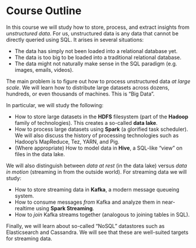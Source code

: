 # Course Outline

In this course we will study how to store, process, and extract insights from _unstructured data_. For us, unstructured data is any data that cannot be directly queried using SQL. It arises in several situations:

* The data has simply not been loaded into a relational database yet.
* The data is too big to be loaded into a traditional relational database.
* The data might not naturally make sense in the SQL paradigm \(e.g. images, emails, videos\).

The main problem is to figure out how to process unstructured data _at large scale_. We will learn how to distribute large datasets across dozens, hundreds, or even thousands of machines. This is “Big Data”.

In particular, we will study the following:

* How to store large datasets in the **HDFS** filesystem \(part of the **Hadoop** family of technologies\). This creates a so-called **data lake**.
* How to process large datasets using **Spark** \(a glorified task scheduler\). We will also discuss the history of processing technologies such as Hadoop’s MapReduce, Tez, YARN, and Pig.
* \(Where appropriate\) How to model data in **Hive**, a SQL-like “view” on files in the data lake.

We will also distinguish between _data at rest_ \(in the data lake\) versus _data in motion_ \(streaming in from the outside world\). For streaming data we will study:

* How to store streaming data in **Kafka**, a modern message queueing system.
* How to consume messages _from_ Kafka and analyze them in near-realtime using **Spark Streaming**.
* How to _join_ Kafka streams together \(analogous to joining tables in SQL\).

Finally, we will learn about so-called “NoSQL” datastores such as Elasticsearch and Cassandra. We will see that these are well-suited targets for streaming data.

### 

